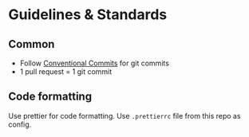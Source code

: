# Guidelines & Standards

## Common

- Follow [Conventional Commits](https://www.conventionalcommits.org/en/v1.0.0/#summary) for git commits
- 1 pull request = 1 git commit

## Code formatting
Use prettier for code formatting. Use `.prettierrc` file from this repo as config.